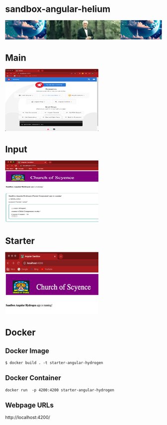 # sandbox-angular-helium

<img src="https://github.com/churchofscyence/resources/blob/main/banners/banner-thomas-edison.png" alt="Thomas Edison">

# Main

<img src="https://github.com/churchofscyence/resources/blob/main/images/sandbox-angular-helium/main.png" alt="Imput Screen Shot" width="300" height="200">

# Input

<img src="https://github.com/churchofscyence/resources/blob/main/images/sandbox-angular-helium/input.png" alt="Imput Screen Shot" width="300" height="200">

# Starter   

<img src="https://github.com/churchofscyence/resources/blob/main/images/sandbox-angular-helium/starter.png" alt="Starter Screen Shot" width="300" height="200">

# Docker 

## Docker Image
```
$ docker build . -t starter-angular-hydrogen
```

## Docker Container
```
docker run  -p 4200:4200 starter-angular-hydrogen
```

## Webpage URLs
http://localhost:4200/
